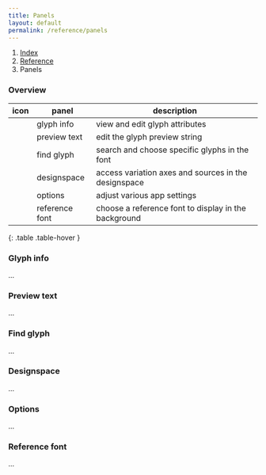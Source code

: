 ```yaml
---
title: Panels
layout: default
permalink: /reference/panels
---
```


<nav aria-label="breadcrumb">
  <ol class="breadcrumb small">
    <li class="breadcrumb-item"><a href="/">Index</a></li>
    <li class="breadcrumb-item"><a href="../reference">Reference</a></li>
    <li class="breadcrumb-item active" aria-current="page">Panels</li>
  </ol>
</nav>

### Overview

| icon | panel             | description                                          |
|------|-------------------|------------------------------------------------------|
|      | glyph info        | view and edit glyph attributes                       |
|      | preview text      | edit the glyph preview string                        |
|      | find glyph        | search and choose specific glyphs in the font        |
|      | designspace       | access variation axes and sources in the designspace |
|      | options           | adjust various app settings                          |
|      | reference font    | choose a reference font to display in the background |
{: .table .table-hover }


### Glyph info

...


### Preview text

...


### Find glyph

...


### Designspace

...


### Options

...


### Reference font

...
